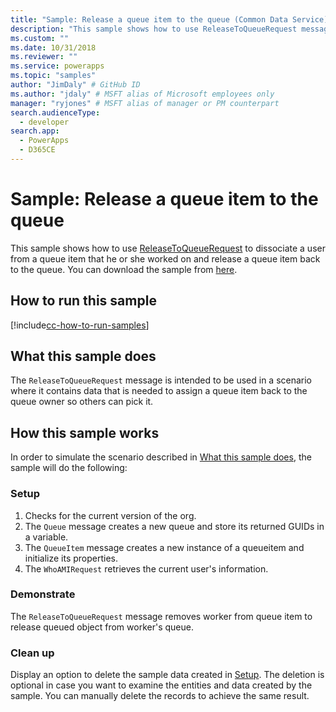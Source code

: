```yaml
---
title: "Sample: Release a queue item to the queue (Common Data Service) | Microsoft Docs" # Intent and product brand in a unique string of 43-59 chars including spaces
description: "This sample shows how to use ReleaseToQueueRequest message" # 115-145 characters including spaces. This abstract displays in the search result.
ms.custom: ""
ms.date: 10/31/2018
ms.reviewer: ""
ms.service: powerapps
ms.topic: "samples"
author: "JimDaly" # GitHub ID
ms.author: "jdaly" # MSFT alias of Microsoft employees only
manager: "ryjones" # MSFT alias of manager or PM counterpart
search.audienceType: 
  - developer
search.app: 
  - PowerApps
  - D365CE
---
```

# Sample: Release a queue item to the queue

<!-- https://docs.microsoft.com/dynamics365/customer-engagement/developer/sample-release-queue-item-queue-early-bound
Couldn't each of the operations in this series of samples be added to just one sample?
 -->
This sample shows how to use [ReleaseToQueueRequest](https://docs.microsoft.com/dotnet/api/microsoft.crm.sdk.messages.releasetoqueuerequest?view=dynamics-general-ce-9) to dissociate a user from a queue item that he or she worked on and release a queue item back to the queue. You can download the sample from [here](https://github.com/Microsoft/PowerApps-Samples/tree/master/cds/orgsvc/C%23/ReleaseQueueItems).

## How to run this sample

[!include[cc-how-to-run-samples](../../includes/cc-how-to-run-samples.md)]

## What this sample does

The `ReleaseToQueueRequest` message is intended to be used in a scenario where it contains data that is needed to assign a queue item back to the queue owner so others can pick it.

## How this sample works

In order to simulate the scenario described in [What this sample does](#what-this-sample-does), the sample will do the following:

### Setup

1. Checks for the current version of the org.
2. The `Queue` message creates a new queue and store its returned GUIDs in a variable.
3. The `QueueItem` message creates a new instance of a queueitem and initialize its properties.
4. The `WhoAMIRequest` retrieves the current user's information.

### Demonstrate

The `ReleaseToQueueRequest` message removes worker from queue item to release queued object from worker's queue.

### Clean up

Display an option to delete the sample data created in [Setup](#setup). The deletion is optional in case you want to examine the entities and data created by the sample. You can manually delete the records to achieve the same result.
